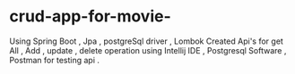 # crud-app-for-movie-
Using Spring Boot , Jpa , postgreSql driver , Lombok
Created Api's for get All , Add , update , delete operation
using Intellij IDE , Postgresql Software , Postman for testing api .

